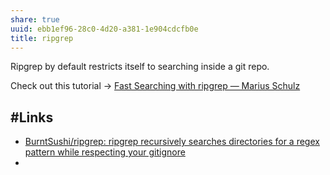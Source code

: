 ```yaml
---
share: true
uuid: ebb1ef96-28c0-4d20-a381-1e904cdcfb0e
title: ripgrep
---
```

Ripgrep by default restricts itself to searching inside a git repo.

Check out this tutorial -> [Fast Searching with ripgrep — Marius Schulz](https://mariusschulz.com/blog/fast-searching-with-ripgrep)

## #Links

* [BurntSushi/ripgrep: ripgrep recursively searches directories for a regex pattern while respecting your gitignore](https://github.com/BurntSushi/ripgrep)
*